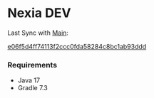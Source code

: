 # Nexia DEV

Last Sync with [Main](https://github.com/nexia-cts/Nexia-Mod/tree/main):

[e06f5d4ff74113f2ccc0fda58284c8bc1ab93ddd](https://github.com/nexia-cts/Nexia-Mod/commit/e06f5d4ff74113f2ccc0fda58284c8bc1ab93ddd)

### Requirements
- Java 17
- Gradle 7.3
